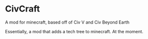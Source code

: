 # CivCraft
A mod for minecraft, based off of Civ V and Civ Beyond Earth

Essentially, a mod that adds a tech tree to minecraft. At the moment.
